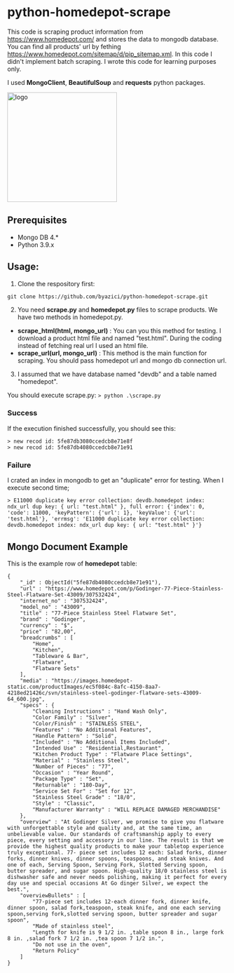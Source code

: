 # python-homedepot-scrape

This code is scraping product information from https://www.homedepot.com/ and stores the data to mongodb database. 
You can find all products' url by fething https://www.homedepot.com/sitemap/d/pip_sitemap.xml. In this code I didn't implement batch scraping. I wrote this code for learning purposes only.

I used **MongoClient**, **BeautifulSoup** and  **requests** python packages.

<img src="https://corporate.homedepot.com/sites/default/files/image_gallery/THD_logo.jpg" width="250" alt="logo">

## Prerequisites
* Mongo DB 4.*
* Python 3.9.x

## Usage:
1. Clone the respository first:

`git clone https://github.com/byazici/python-homedepot-scrape.git`

2. You need **scrape.py** and **homedepot.py** files to scrape products. We have two methods in homedepot.py.
  - **scrape_html(html, mongo_url)** :  You can you this method for testing. I download a product html file and named "test.html". During the coding instead of fetching real url I used an html file.
  - **scrape_url(url, mongo_url)** : This method is the main function for scraping. You should pass homedepot url and mongo db connection url. 
3. I assumed that we have database named "devdb" and a table named "homedepot".

You should execute scrape.py:
`> python .\scrape.py`


### Success
If the execution finished successfully, you should see this:
```
> new recod id: 5fe87db3080ccedcb8e71e8f
> new recod id: 5fe87db4080ccedcb8e71e91
```

### Failure
I crated an index in mongodb to get an "duplicate" error for testing. When I execute second time;
```
> E11000 duplicate key error collection: devdb.homedepot index: ndx_url dup key: { url: "test.html" }, full error: {'index': 0, 'code': 11000, 'keyPattern': {'url': 1}, 'keyValue': {'url': 'test.html'}, 'errmsg': 'E11000 duplicate key error collection: devdb.homedepot index: ndx_url dup key: { url: "test.html" }'}
```

## Mongo Document Example
This is the example row of **homedepot** table:

```
{
    "_id" : ObjectId("5fe87db4080ccedcb8e71e91"),
    "url" : "https://www.homedepot.com/p/Godinger-77-Piece-Stainless-Steel-Flatware-Set-43009/307532424",
    "internet_no" : "307532424",
    "model_no" : "43009",
    "title" : "77-Piece Stainless Steel Flatware Set",
    "brand" : "Godinger",
    "currency" : "$",
    "price" : "82,00",
    "breadcrumbs" : [ 
        "Home", 
        "Kitchen", 
        "Tableware & Bar", 
        "Flatware", 
        "Flatware Sets"
    ],
    "media" : "https://images.homedepot-static.com/productImages/ec5f084c-8afc-4150-8aa7-4218ed21426c/svn/stainless-steel-godinger-flatware-sets-43009-64_600.jpg",
    "specs" : {
        "Cleaning Instructions" : "Hand Wash Only",
        "Color Family" : "Silver",
        "Color/Finish" : "STAINLESS STEEL",
        "Features" : "No Additional Features",
        "Handle Pattern" : "Solid",
        "Included" : "No Additional Items Included",
        "Intended Use" : "Residential,Restaurant",
        "Kitchen Product Type" : "Flatware Place Settings",
        "Material" : "Stainless Steel",
        "Number of Pieces" : "77",
        "Occasion" : "Year Round",
        "Package Type" : "Set",
        "Returnable" : "180-Day",
        "Service Set For" : "Set for 12",
        "Stainless Steel Grade" : "18/0",
        "Style" : "Classic",
        "Manufacturer Warranty" : "WILL REPLACE DAMAGED MERCHANDISE"
    },
    "overview" : "At Godinger Silver, we promise to give you flatware with unforgettable style and quality and, at the same time, an unbelievable value. Our standards of craftsmanship apply to every piece, every setting and accessory in our line. The result is that we provide the highest quality products to make your tabletop experience truly exceptional. 77- piece set includes 12 each: Salad forks, dinner forks, dinner knives, dinner spoons, teaspoons, and steak knives. And one of each, Serving Spoon, Serving Fork, Slotted Serving spoon, butter spreader, and sugar spoon. High-quality 18/0 stainless steel is dishwasher safe and never needs polishing, making it perfect for every day use and special occasions At Go dinger Silver, we expect the best.",
    "overviewBullets" : [ 
        "77-piece set includes 12-each dinner fork, dinner knife, dinner spoon, salad fork,teaspoon, steak knife, and one each serving spoon,serving fork,slotted serving spoon, butter spreader and sugar spoon", 
        "Made of stainless steel", 
        "Length for knife is 9 1/2 in. ,table spoon 8 in., large fork 8 in. ,salad fork 7 1/2 in. ,tea spoon 7 1/2 in.", 
        "Do not use in the oven", 
        "Return Policy"
    ]
}
```

